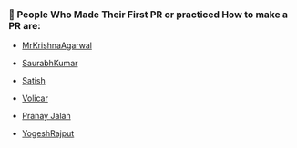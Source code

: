 <h3> 🌟 People Who Made Their First PR or practiced How to make a PR are: </h3>

- [MrKrishnaAgarwal](https://github.com/MrKrishnaAgarwal)
- [SaurabhKumar](https://github.com/Raj-saurabh)
- [Satish](https://github.com/GitSatishGarg)

- [Volicar](https://github.com/volicar)
- [Pranay Jalan](https://github.com/pranayjalan254)
- [YogeshRajput](https://github.com/yogeshrajput335)

<!---  [YourName](https://github.com/YourGitHubUsername) -->
<!--- Please follow the same format as above and add your name to the list on the next line. -->
